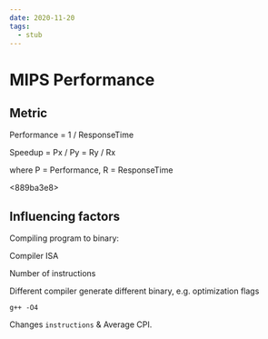 ```yaml
---
date: 2020-11-20
tags: 
  - stub
---
```


# MIPS Performance

## Metric

Performance = 1 / ResponseTime

Speedup = Px / Py = Ry / Rx

where P = Performance, R = ResponseTime

<cac3077f>

<889ba3e8>

## Influencing factors

Compiling program to binary:

Compiler ISA

Number of instructions

Different compiler generate different binary, e.g. optimization flags

```shell
g++ -O4
```

Changes `instructions` & Average CPI.
